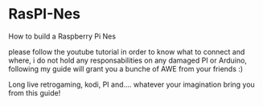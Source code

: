 # RasPI-Nes
How to build a Raspberry Pi Nes

please follow the youtube tutorial in order to know what to connect and where, i do not hold any responsabilities on any damaged PI or Arduino, following my guide will grant you a bunche of AWE from your friends :)

Long live retrogaming, kodi, PI and.... whatever your imagination bring you from this guide!
